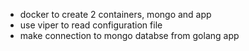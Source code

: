 - docker to create 2 containers, mongo and app
- use viper to read configuration file
- make connection to mongo databse from golang app